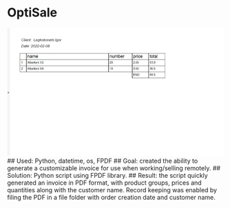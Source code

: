 # OptiSale

<img src = 0-02-05-8cb1863200fb34f8f15a15ff5501189c8333ee675334d117441d03523d0f9a09_533b639781e34e22.jpg wight = 200 px>
## Used:
Python, datetime, os, FPDF
## Goal: 
created the ability to generate a customizable invoice for use when working/selling
remotely.
## Solution: 
Python script using FPDF library.
## Result: 
the script quickly generated an invoice in PDF format, with product groups,
prices and quantities along with the customer name. Record keeping was enabled by
filing the PDF in a file folder with order creation date and customer name.
